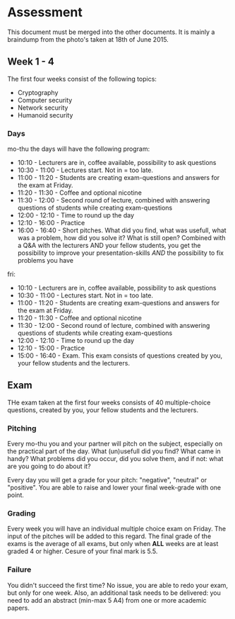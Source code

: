 # Assessment

This document must be merged into the other documents. It is mainly a braindump from the photo's taken at 18th of June 2015.

## Week 1 - 4

The first four weeks consist of the following topics:

- Cryptography
- Computer security
- Network security
- Humanoid security

### Days

mo-thu the days will have the following program:

* 10:10 - Lecturers are in, coffee available, possibility to ask questions
* 10:30 - 11:00 - Lectures start. Not in = too late.
* 11:00 - 11:20 - Students are creating exam-questions and answers for the exam at Friday.
* 11:20 - 11:30 - Coffee and optional nicotine
* 11:30 - 12:00 - Second round of lecture, combined with answering questions of students while creating exam-questions
* 12:00 - 12:10 - Time to round up the day
* 12:10 - 16:00 - Practice
* 16:00 - 16:40 - Short pitches. What did you find, what was usefull, what was a problem, how did you solve it? What is still open? Combined with a Q&A with the lecturers AND your fellow students, you get the possibility to improve your presentation-skills *AND* the possibility to fix problems you have

fri:

* 10:10 - Lecturers are in, coffee available, possibility to ask questions
* 10:30 - 11:00 - Lectures start. Not in = too late.
* 11:00 - 11:20 - Students are creating exam-questions and answers for the exam at Friday.
* 11:20 - 11:30 - Coffee and optional nicotine
* 11:30 - 12:00 - Second round of lecture, combined with answering questions of students while creating exam-questions
* 12:00 - 12:10 - Time to round up the day
* 12:10 - 15:00 - Practice
* 15:00 - 16:40 - Exam. This exam consists of questions created by you, your fellow students and the lecturers. 

## Exam

THe exam taken at the first four weeks consists of 40 multiple-choice questions, created by you, your fellow students and the lecturers. 

### Pitching

Every mo-thu you and your partner will pitch on the subject, especially on the practical part of the day. What (un)usefull did you find? What came in handy? What problems did you occur, did you solve them, and if not: what are you going to do about it?

Every day you will get a grade for your pitch: "negative", "neutral" or "positive". You are able to raise and lower your final week-grade with one point.

### Grading

Every week you will have an individual multiple choice exam on Friday. The input of the pitches will be added to this regard. The final grade of the exams is the average of all exams, but only when **ALL** weeks are at least graded 4 or higher. Cesure of your final mark is 5.5.

### Failure

You didn't succeed the first time? No issue, you are able to redo your exam, but only for one week. Also, an additional task needs to be delivered: you need to add an abstract (min-max 5 A4) from one or more academic papers.